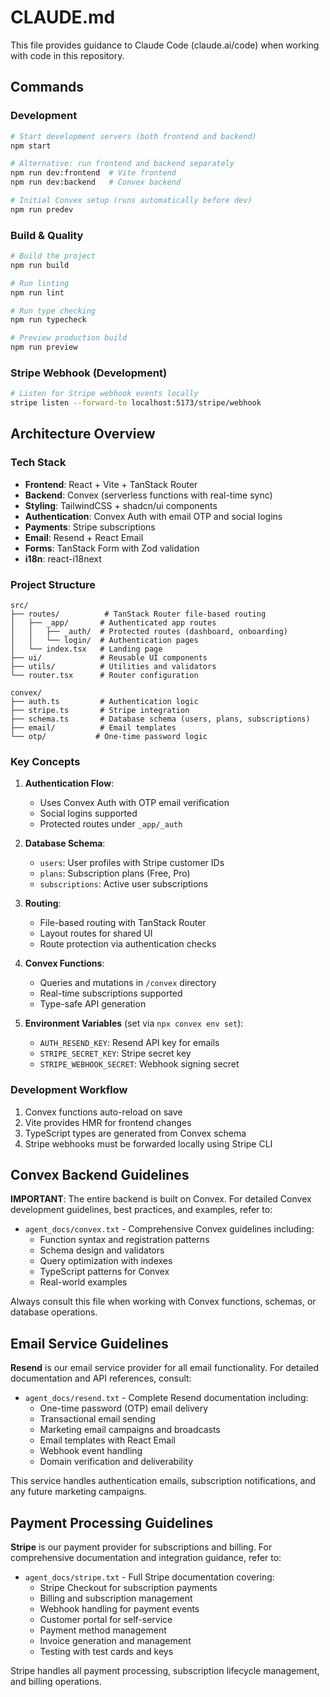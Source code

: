 # CLAUDE.md

This file provides guidance to Claude Code (claude.ai/code) when working with code in this repository.

## Commands

### Development
```bash
# Start development servers (both frontend and backend)
npm start

# Alternative: run frontend and backend separately
npm run dev:frontend  # Vite frontend
npm run dev:backend   # Convex backend

# Initial Convex setup (runs automatically before dev)
npm run predev
```

### Build & Quality
```bash
# Build the project
npm run build

# Run linting
npm run lint

# Run type checking
npm run typecheck

# Preview production build
npm run preview
```

### Stripe Webhook (Development)
```bash
# Listen for Stripe webhook events locally
stripe listen --forward-to localhost:5173/stripe/webhook
```

## Architecture Overview

### Tech Stack
- **Frontend**: React + Vite + TanStack Router
- **Backend**: Convex (serverless functions with real-time sync)
- **Styling**: TailwindCSS + shadcn/ui components
- **Authentication**: Convex Auth with email OTP and social logins
- **Payments**: Stripe subscriptions
- **Email**: Resend + React Email
- **Forms**: TanStack Form with Zod validation
- **i18n**: react-i18next

### Project Structure

```
src/
├── routes/          # TanStack Router file-based routing
│   ├── _app/       # Authenticated app routes
│   │   ├── _auth/  # Protected routes (dashboard, onboarding)
│   │   └── login/  # Authentication pages
│   └── index.tsx   # Landing page
├── ui/             # Reusable UI components
├── utils/          # Utilities and validators
└── router.tsx      # Router configuration

convex/
├── auth.ts         # Authentication logic
├── stripe.ts       # Stripe integration
├── schema.ts       # Database schema (users, plans, subscriptions)
├── email/          # Email templates
└── otp/           # One-time password logic
```

### Key Concepts

1. **Authentication Flow**: 
   - Uses Convex Auth with OTP email verification
   - Social logins supported
   - Protected routes under `_app/_auth`

2. **Database Schema**:
   - `users`: User profiles with Stripe customer IDs
   - `plans`: Subscription plans (Free, Pro)
   - `subscriptions`: Active user subscriptions

3. **Routing**: 
   - File-based routing with TanStack Router
   - Layout routes for shared UI
   - Route protection via authentication checks

4. **Convex Functions**:
   - Queries and mutations in `/convex` directory
   - Real-time subscriptions supported
   - Type-safe API generation

5. **Environment Variables** (set via `npx convex env set`):
   - `AUTH_RESEND_KEY`: Resend API key for emails
   - `STRIPE_SECRET_KEY`: Stripe secret key
   - `STRIPE_WEBHOOK_SECRET`: Webhook signing secret

### Development Workflow

1. Convex functions auto-reload on save
2. Vite provides HMR for frontend changes
3. TypeScript types are generated from Convex schema
4. Stripe webhooks must be forwarded locally using Stripe CLI

## Convex Backend Guidelines

**IMPORTANT**: The entire backend is built on Convex. For detailed Convex development guidelines, best practices, and examples, refer to:
- `agent_docs/convex.txt` - Comprehensive Convex guidelines including:
  - Function syntax and registration patterns
  - Schema design and validators
  - Query optimization with indexes
  - TypeScript patterns for Convex
  - Real-world examples

Always consult this file when working with Convex functions, schemas, or database operations.

## Email Service Guidelines

**Resend** is our email service provider for all email functionality. For detailed documentation and API references, consult:
- `agent_docs/resend.txt` - Complete Resend documentation including:
  - One-time password (OTP) email delivery
  - Transactional email sending
  - Marketing email campaigns and broadcasts
  - Email templates with React Email
  - Webhook event handling
  - Domain verification and deliverability

This service handles authentication emails, subscription notifications, and any future marketing campaigns.

## Payment Processing Guidelines

**Stripe** is our payment provider for subscriptions and billing. For comprehensive documentation and integration guidance, refer to:
- `agent_docs/stripe.txt` - Full Stripe documentation covering:
  - Stripe Checkout for subscription payments
  - Billing and subscription management
  - Webhook handling for payment events
  - Customer portal for self-service
  - Payment method management
  - Invoice generation and management
  - Testing with test cards and keys

Stripe handles all payment processing, subscription lifecycle management, and billing operations.